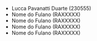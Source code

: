 - Lucca Pavanatti Duarte  (230555)
- Nome do Fulano  (RAXXXXX)
- Nome do Fulano  (RAXXXXX)
- Nome do Fulano  (RAXXXXX)
- Nome do Fulano  (RAXXXXX)